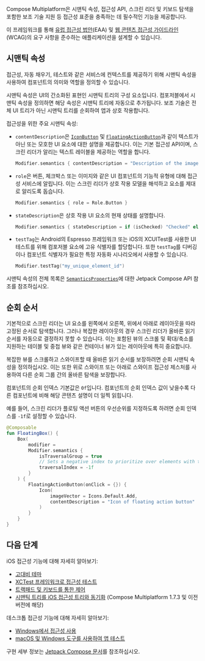 [//]: # (title: 접근성)

Compose Multiplatform은 시맨틱 속성, 접근성 API, 스크린 리더 및 키보드 탐색을 포함한 보조 기술 지원 등 접근성 표준을 충족하는 데 필수적인 기능을 제공합니다.

이 프레임워크를 통해 [유럽 접근성 법안](https://eur-lex.europa.eu/legal-content/EN/TXT/?uri=CELEX%3A32019L0882)(EAA) 및 [웹 콘텐츠 접근성 가이드라인](https://www.w3.org/TR/WCAG21/)(WCAG)의 요구 사항을 준수하는 애플리케이션을 설계할 수 있습니다.

## 시맨틱 속성

접근성, 자동 채우기, 테스트와 같은 서비스에 컨텍스트를 제공하기 위해 시맨틱 속성을 사용하여 컴포넌트의 의미와 역할을 정의할 수 있습니다.

시맨틱 속성은 UI의 간소화된 표현인 시맨틱 트리의 구성 요소입니다. 컴포저블에서 시맨틱 속성을 정의하면 해당 속성은 시맨틱 트리에 자동으로 추가됩니다. 보조 기술은 전체 UI 트리가 아닌 시맨틱 트리를 순회하여 앱과 상호 작용합니다.

접근성을 위한 주요 시맨틱 속성:

*   `contentDescription`은 [`IconButton`](https://kotlinlang.org/api/compose-multiplatform/material3/androidx.compose.material3/-icon-button.html) 및 [`FloatingActionButton`](https://kotlinlang.org/api/compose-multiplatform/material3/androidx.compose.material3/-floating-action-button.html)과 같이 텍스트가 아닌 또는 모호한 UI 요소에 대한 설명을 제공합니다. 이는 기본 접근성 API이며, 스크린 리더가 알리는 텍스트 레이블을 제공하는 역할을 합니다.

    ```kotlin
    Modifier.semantics { contentDescription = "Description of the image" }
    ```

*   `role`은 버튼, 체크박스 또는 이미지와 같은 UI 컴포넌트의 기능적 유형에 대해 접근성 서비스에 알립니다. 이는 스크린 리더가 상호 작용 모델을 해석하고 요소를 제대로 알리도록 돕습니다.

    ```kotlin
    Modifier.semantics { role = Role.Button }
    ```

*   `stateDescription`은 상호 작용 UI 요소의 현재 상태를 설명합니다.

    ```kotlin
    Modifier.semantics { stateDescription = if (isChecked) "Checked" else "Unchecked" }
    ```

*   `testTag`는 Android의 Espresso 프레임워크 또는 iOS의 XCUITest를 사용한 UI 테스트를 위해 컴포저블 요소에 고유 식별자를 할당합니다. 또한 `testTag`를 디버깅이나 컴포넌트 식별자가 필요한 특정 자동화 시나리오에서 사용할 수 있습니다.

    ```kotlin
    Modifier.testTag("my_unique_element_id")
    ```

시맨틱 속성의 전체 목록은 [`SemanticsProperties`](https://developer.android.com/reference/kotlin/androidx/compose/ui/semantics/SemanticsProperties)에 대한 Jetpack Compose API 참조를 참조하십시오.

## 순회 순서

기본적으로 스크린 리더는 UI 요소를 왼쪽에서 오른쪽, 위에서 아래로 레이아웃을 따라 고정된 순서로 탐색합니다. 그러나 복잡한 레이아웃의 경우 스크린 리더가 올바른 읽기 순서를 자동으로 결정하지 못할 수 있습니다. 이는 포함된 뷰의 스크롤 및 확대/축소를 지원하는 테이블 및 중첩 뷰와 같은 컨테이너 뷰가 있는 레이아웃에 특히 중요합니다.

복잡한 뷰를 스크롤하고 스와이프할 때 올바른 읽기 순서를 보장하려면 순회 시맨틱 속성을 정의하십시오. 이는 또한 위로 스와이프 또는 아래로 스와이프 접근성 제스처를 사용하여 다른 순회 그룹 간의 올바른 탐색을 보장합니다.

컴포넌트의 순회 인덱스 기본값은 `0f`입니다. 컴포넌트의 순회 인덱스 값이 낮을수록 다른 컴포넌트에 비해 해당 콘텐츠 설명이 더 일찍 읽힙니다.

예를 들어, 스크린 리더가 플로팅 액션 버튼의 우선순위를 지정하도록 하려면 순회 인덱스를 `-1f`로 설정할 수 있습니다.

```kotlin
@Composable
fun FloatingBox() {
    Box(
        modifier =
        Modifier.semantics {
            isTraversalGroup = true
            // Sets a negative index to prioritize over elements with the default index
            traversalIndex = -1f
        }
    ) {
        FloatingActionButton(onClick = {}) {
            Icon(
                imageVector = Icons.Default.Add,
                contentDescription = "Icon of floating action button"
            )
        }
    }
}
```

## 다음 단계

iOS 접근성 기능에 대해 자세히 알아보기:

*   [고대비 테마](compose-ios-accessibility.md#high-contrast-theme)
*   [XCTest 프레임워크로 접근성 테스트](compose-ios-accessibility.md#test-accessibility-with-xctest-framework)
*   [트랙패드 및 키보드를 통한 제어](compose-ios-accessibility.md#control-via-trackpad-and-keyboard)
*   [시맨틱 트리를 iOS 접근성 트리와 동기화](compose-ios-accessibility.md#choose-the-tree-synchronization-option) (Compose Multiplatform 1.7.3 및 이전 버전에 해당)

데스크톱 접근성 기능에 대해 자세히 알아보기:

*   [Windows에서 접근성 사용](compose-desktop-accessibility.md#enabling-accessibility-on-windows)
*   [macOS 및 Windows 도구를 사용하여 앱 테스트](compose-desktop-accessibility.md#example-custom-button-with-semantic-rules)

구현 세부 정보는 [Jetpack Compose 문서](https://developer.android.com/develop/ui/compose/accessibility)를 참조하십시오.